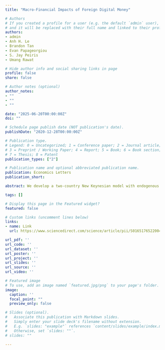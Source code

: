 ```yaml
---
title: "Macro-Financial Impacts of Foreign Digital Money"

# Authors
# If you created a profile for a user (e.g. the default `admin` user), write the username (folder name) here 
# and it will be replaced with their full name and linked to their profile.
authors:
- admin
- Anh H. Le
- Brandon Tan
- Evan Papageorgiou
- S. Jay Peiris
- Umang Rawat

# Hide author info and social sharing links in page
profile: false
share: false

# Author notes (optional)
author_notes:
- ""
- ""
- ""

date: "2025-06-20T00:00:00Z"
doi: ""

# Schedule page publish date (NOT publication's date).
publishDate: "2020-12-28T00:00:00Z"

# Publication type.
# Legend: 0 = Uncategorized; 1 = Conference paper; 2 = Journal article;
# 3 = Preprint / Working Paper; 4 = Report; 5 = Book; 6 = Book section;
# 7 = Thesis; 8 = Patent
publication_types: ["2"]

# Publication name and optional abbreviated publication name.
publication: Economics Letters
publication_short: 

abstract: We develop a two-country New Keynesian model with endogenous currency substitution and financial frictions to examine the impact on a small developing economy of a stablecoin issued in a large foreign economy. The stablecoin provides households in the domestic economy with liquidity services and an additional hedge against domestic inflation. Its introduction amplifies currency substitution, reducing bank intermediation and weakening monetary policy transmission, which exacerbates the impacts of recessionary shocks and increases banking sector stress.

tags: []

# Display this page in the Featured widget?
featured: false

# Custom links (uncomment lines below)
links:
- name: Link
  url: https://www.sciencedirect.com/science/article/pii/S0165176522004232

url_pdf: ''
url_code: ''
url_dataset: ''
url_poster: ''
url_project: ''
url_slides: ''
url_source: ''
url_video: ''

# Featured image
# To use, add an image named `featured.jpg/png` to your page's folder. 
image:
  caption: ''
  focal_point: ""
  preview_only: false

# Slides (optional).
#   Associate this publication with Markdown slides.
#   Simply enter your slide deck's filename without extension.
#   E.g. `slides: "example"` references `content/slides/example/index.md`.
#   Otherwise, set `slides: ""`.
# slides: ""

---
```

